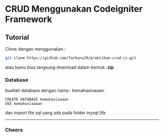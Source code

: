 # CRUD Menggunakan Codeigniter Framework 

## Tutorial 

Clone dengan menggunakan :

```sh
git clone https://github.com/farhans29/praktikum-crud-ci.git
```

atau kamu bisa langsung download dalam bentuk **.zip**

### Database 

buatlah database dengan nama : kemahasiswaan

```
CREATE DATABASE kemahasiswaan
USE kemahasiswaan
```

dan import file sql yang ada pada folder *mysql file*


-------------------
### Cheers
